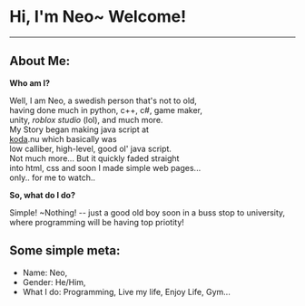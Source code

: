 # Hi, I'm Neo~ Welcome!
---
## About Me:
**Who am I?** 

Well, I am Neo, a swedish person that's not to old, <br>
having done much in python, c++, c#, game maker, <br>
unity, *roblox studio* (lol), and much more. <br>
My Story began making java script at <br>
[koda](https://koda.nu).nu which basically was <br>
low calliber, high-level, good ol' java script. <br>
Not much more... But it quickly faded straight <br>
into html, css and soon I made simple web pages... <br>
only.. for me to watch.. <br>

**So, what do I do?** 

Simple! ~Nothing! -- just a good old boy soon in a buss stop to university, where programming will be having top priotity!

## Some simple meta:

- Name: Neo,
- Gender: He/Him,
- What I do: Programming, Live my life, Enjoy Life, Gym...

<!---
NeoZett/NeoZett is a ✨ special ✨ repository because its `README.md` (this file) appears on your GitHub profile.
You can click the Preview link to take a look at your changes.
--->
